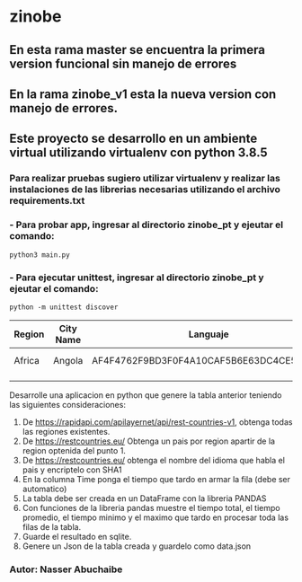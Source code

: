 # zinobe

## En esta rama master se encuentra la primera version funcional sin manejo de errores
## En la rama zinobe_v1 esta la nueva version con manejo de errores.

## Este proyecto se desarrollo en un ambiente virtual utilizando virtualenv con python 3.8.5
### Para realizar pruebas sugiero utilizar virtualenv y realizar las instalaciones de las librerias necesarias utilizando el archivo requirements.txt  

### - Para probar app, ingresar al directorio zinobe_pt y ejeutar el comando:
```
python3 main.py
```

###  - Para ejecutar unittest, ingresar al directorio zinobe_pt y ejeutar el comando:
```
python -m unittest discover
```

|  Region | City Name |  Languaje | Time  |
|---|---|---|---|
|  Africa | Angola  |  AF4F4762F9BD3F0F4A10CAF5B6E63DC4CE543724 | 0.23 ms  |
|   |   |   |   |
|   |   |   |   |

Desarrolle una aplicacion en python que genere la tabla anterior teniendo las siguientes consideraciones:

1. De https://rapidapi.com/apilayernet/api/rest-countries-v1, obtenga todas las regiones existentes.
2. De https://restcountries.eu/ Obtenga un pais por region apartir de la region optenida del punto 1.
3. De https://restcountries.eu/ obtenga el nombre del idioma que habla el pais y encriptelo con SHA1
4. En la columna Time ponga el tiempo que tardo en armar la fila (debe ser automatico)
5. La tabla debe ser creada en un DataFrame con la libreria PANDAS
6. Con funciones de la libreria pandas muestre el tiempo total, el tiempo promedio, el tiempo minimo y el maximo que tardo en procesar toda las filas de la tabla.
7. Guarde el resultado en sqlite.
8. Genere un Json de la tabla creada y guardelo como data.json  

### Autor: Nasser Abuchaibe
